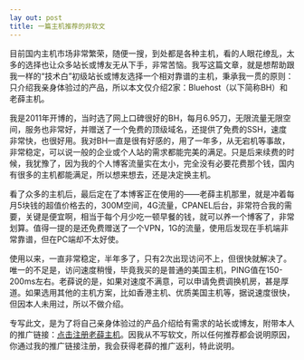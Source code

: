 ```yaml
---
lay out: post
title: 一篇主机推荐的非软文
---
```


目前国内主机市场非常繁荣，随便一搜，到处都是各种主机，看的人眼花缭乱，太多的选择也让众多站长或博友无从下手，非常苦恼。我写这篇文章，就是想帮助跟我一样的“技术白”初级站长或博友选择一个相对靠谱的主机，秉承我一贯的原则：只介绍我亲身体验过的产品，所以本文仅介绍2家：Bluehost（以下简称BH）和老薛主机。

我是2011年开博的，当时选了网上口碑很好的BH，每月6.95刀，无限流量无限空间，服务也非常好，并赠送了一个免费的顶级域名，还提供了免费的SSH，速度非常快，也很好用。我对BH一直是很有好感的，用了一年多，从无宕机等事故，非常稳定，可以说一般的企业或个人站的需求都能完美的满足。只是后来续费的时候，我犹豫了，因为我的个人博客流量实在太小，完全没有必要花费那个钱，国内有很多的主机都能满足，所以想来想去，还是决定换主机。

看了众多的主机后，最后定在了本博客正在使用的——老薛主机那里，就是冲着每月5块钱的超值价格去的，300M空间，4G流量，CPANEL后台，非常符合我的需要，关键是便宜啊，相当于每个月少吃一顿早餐的钱，就可以养一个博客了，非常划算。值得一提的是还免费赠送了一个VPN，1G的流量，使用后发现在手机端非常靠谱，但在PC端却不太好使。

使用以来，一直非常稳定，半年多了，只有2次出现访问不上，但很快就解决了。唯一的不足是，访问速度稍慢，毕竟我买的是普通的美国主机，PING值在150-200ms左右。老薛说的是，如果对速度不满意，可以申请免费调换机房，甚是厚道。如果选用其他的主机方案，比如香港主机、优质美国主机等，据说速度很快，但因本人未用过，所以不做介绍。

专写此文，是为了将自己亲身体验过的产品介绍给有需求的站长或博友，附带本人的推广链接：[点击注册老薛主机](https://my.laoxuehost.com/aff.php?aff=1597)。因我从不写软文，所以任何推荐都会说明原因，你通过我的推广链接注册，我会获得老薛的推广返利，特此说明。
